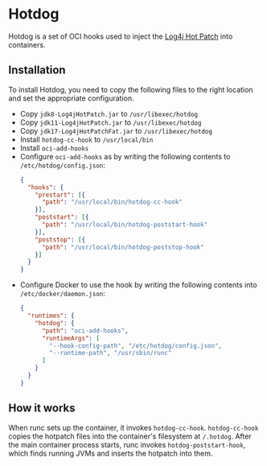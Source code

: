 # Hotdog

Hotdog is a set of OCI hooks used to inject the
[Log4j Hot Patch](https://github.com/corretto/hotpatch-for-apache-log4j2) into
containers.

## Installation

To install Hotdog, you need to copy the following files to the right location
and set the appropriate configuration.

* Copy `jdk8-Log4jHotPatch.jar` to `/usr/libexec/hotdog`
* Copy `jdk11-Log4jHotPatch.jar` to `/usr/libexec/hotdog`
* Copy `jdk17-Log4jHotPatchFat.jar` to `/usr/libexec/hotdog`
* Install `hotdog-cc-hook` to `/usr/local/bin`
* Install `oci-add-hooks`
* Configure `oci-add-hooks` as by writing the following contents to
  `/etc/hotdog/config.json`:
  ```json
  {
    "hooks": {
      "prestart": [{
        "path": "/usr/local/bin/hotdog-cc-hook"
      }],
      "poststart": [{
        "path": "/usr/local/bin/hotdog-poststart-hook"
      }],
      "poststop": [{
        "path": "/usr/local/bin/hotdog-poststop-hook"
      }]
    }
  }
  ```
* Configure Docker to use the hook by writing the following contents into
  `/etc/docker/daemon.json`:
  ```json
  {
    "runtimes": {
      "hotdog": {
        "path": "oci-add-hooks",
        "runtimeArgs": [
          "--hook-config-path", "/etc/hotdog/config.json",
          "--runtime-path", "/usr/sbin/runc"
        ]
      }
    }
  }
  ```

## How it works

When runc sets up the container, it invokes `hotdog-cc-hook`.  `hotdog-cc-hook`
copies the hotpatch files into the container's filesystem at `/.hotdog`.  After
the main container process starts, runc invokes `hotdog-poststart-hook`, which
finds running JVMs and inserts the hotpatch into them.
